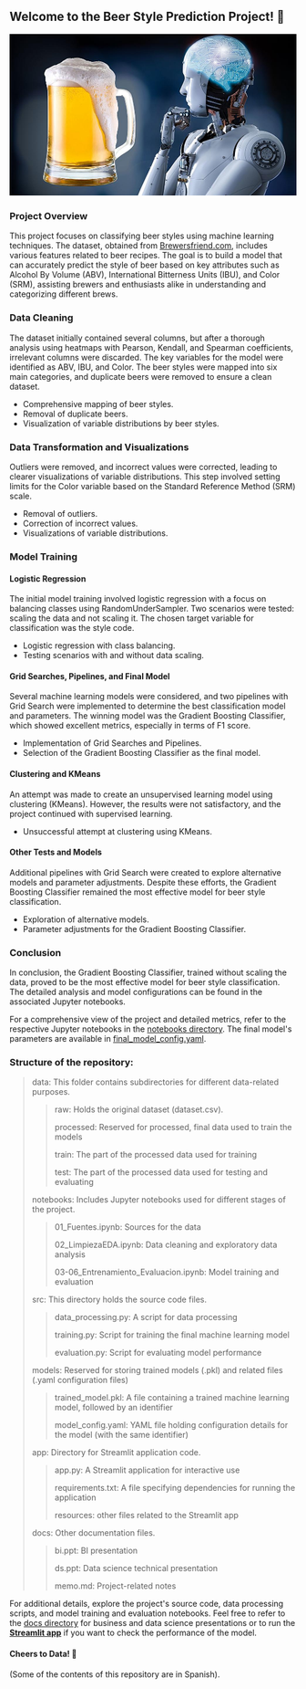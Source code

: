 ## Welcome to the Beer Style Prediction Project! 🍻
![img](./docs/aibeer.jpg)

### Project Overview

This project focuses on classifying beer styles using machine learning techniques. The dataset, obtained from [Brewersfriend.com](https://www.brewersfriend.com), includes various features related to beer recipes. The goal is to build a model that can accurately predict the style of beer based on key attributes such as Alcohol By Volume (ABV), International Bitterness Units (IBU), and Color (SRM), assisting brewers and enthusiasts alike in understanding and categorizing different brews.

### Data Cleaning
The dataset initially contained several columns, but after a thorough analysis using heatmaps with Pearson, Kendall, and Spearman coefficients, irrelevant columns were discarded. The key variables for the model were identified as ABV, IBU, and Color. The beer styles were mapped into six main categories, and duplicate beers were removed to ensure a clean dataset.

+ Comprehensive mapping of beer styles.
+ Removal of duplicate beers.
+ Visualization of variable distributions by beer styles.

### Data Transformation and Visualizations
Outliers were removed, and incorrect values were corrected, leading to clearer visualizations of variable distributions. This step involved setting limits for the Color variable based on the Standard Reference Method (SRM) scale.

+ Removal of outliers.
+ Correction of incorrect values.
+ Visualizations of variable distributions.
### Model Training

#### Logistic Regression
The initial model training involved logistic regression with a focus on balancing classes using RandomUnderSampler. Two scenarios were tested: scaling the data and not scaling it. The chosen target variable for classification was the style code.

+ Logistic regression with class balancing.
+ Testing scenarios with and without data scaling.

#### Grid Searches, Pipelines, and Final Model
Several machine learning models were considered, and two pipelines with Grid Search were implemented to determine the best classification model and parameters. The winning model was the Gradient Boosting Classifier, which showed excellent metrics, especially in terms of F1 score.

+ Implementation of Grid Searches and Pipelines.
+ Selection of the Gradient Boosting Classifier as the final model.

#### Clustering and KMeans

An attempt was made to create an unsupervised learning model using clustering (KMeans). However, the results were not satisfactory, and the project continued with supervised learning.

+ Unsuccessful attempt at clustering using KMeans.

#### Other Tests and Models
Additional pipelines with Grid Search were created to explore alternative models and parameter adjustments. Despite these efforts, the Gradient Boosting Classifier remained the most effective model for beer style classification.

+ Exploration of alternative models.
+ Parameter adjustments for the Gradient Boosting Classifier.

### Conclusion
In conclusion, the Gradient Boosting Classifier, trained without scaling the data, proved to be the most effective model for beer style classification. The detailed analysis and model configurations can be found in the associated Jupyter notebooks.

For a comprehensive view of the project and detailed metrics, refer to the respective Jupyter notebooks in the [notebooks directory](./notebooks/). The final model's parameters are available in [final_model_config.yaml](./models/final_model_config.yaml).
  
### Structure of the repository:

>data: This folder contains subdirectories for different data-related purposes.
> 
>>   raw: Holds the original dataset (dataset.csv).
>>
>>   processed: Reserved for processed, final data used to train the models
>>
>>   train: The part of the processed data used for training
>>
>>   test:  The part of the processed data used for testing and evaluating
>
> notebooks: Includes Jupyter notebooks used for different stages of the project.
>
>>    01_Fuentes.ipynb: Sources for the data
>>
>>   02_LimpiezaEDA.ipynb: Data cleaning and exploratory data analysis
>>
>>   03-06_Entrenamiento_Evaluacion.ipynb: Model training and evaluation
>
> src: This directory holds the source code files.
>
>>    data_processing.py: A script for data processing
>>
>>    training.py: Script for training the final machine learning model
>>
>>    evaluation.py: Script for evaluating model performance
>
> models: Reserved for storing trained models (.pkl) and related files (.yaml configuration files)
>
>>    trained_model.pkl: A file containing a trained machine learning model, followed by an identifier
>>
>>    model_config.yaml: YAML file holding configuration details for the model (with the same identifier)
>
> app: Directory for Streamlit application code.
>
>>    app.py: A Streamlit application for interactive use
>>
>>    requirements.txt: A file specifying dependencies for running the application
>>
>>    resources: other files related to the Streamlit app
>
> docs: Other documentation files.
>
>>    bi.ppt: BI presentation
>>
>>    ds.ppt: Data science technical presentation
>>
>>    memo.md: Project-related notes

For additional details, explore the project's source code, data processing scripts, and model training and evaluation notebooks. Feel free to refer to the [docs directory](./docs/) for business and data science presentations or to run the [**Streamlit app**](./app/main.py) if you want to check the performance of the model.

#### Cheers to Data! 🍻

(Some of the contents of this repository are in Spanish).